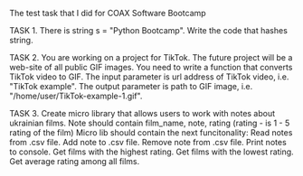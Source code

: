 The test task that I did for COAX Software Bootcamp

TASK 1. There is string s = "Python Bootcamp". Write the code that hashes string.

TASK 2. You are working on a project for TikTok. The future project will be a web-site of all public GIF images. You need to write a function that converts TikTok video to GIF. The input parameter is url address of TikTok video, i.e. "TikTok example". The output parameter is path to GIF image, i.e. "/home/user/TikTok-example-1.gif".


TASK 3. Create micro library that allows users to work with notes about ukrainian films. Note should contain film_name, note, rating (rating - is 1 - 5 rating of the film) Micro lib should contain the next funcitonality:
   Read notes from .csv file.
  Add note to .csv file.
  Remove note from .csv file.
  Print notes to console.
  Get films with the highest rating.
  Get films with the lowest rating.
  Get average rating among all films.
